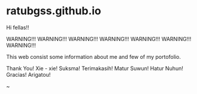 # ratubgss.github.io

Hi fellas!!

WARNING!!! WARNING!!! WARNING!!! WARNING!!! WARNING!!! WARNING!!! WARNING!!!  

This web consist some information about me and few of my portofolio.

Thank You! Xie - xie! Suksma! Terimakasih! Matur Suwun! Hatur Nuhun! Gracias! Arigatou!

~
